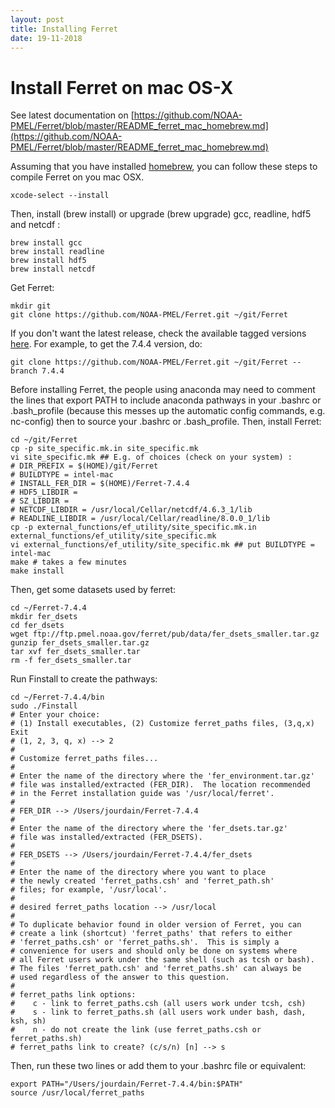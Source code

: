 ```yaml
---
layout: post
title: Installing Ferret
date: 19-11-2018
---
```


# Install Ferret on mac OS-X

See latest documentation on [https://github.com/NOAA-PMEL/Ferret/blob/master/README_ferret_mac_homebrew.md](https://github.com/NOAA-PMEL/Ferret/blob/master/README_ferret_mac_homebrew.md)

Assuming that you have installed [homebrew](https://brew.sh), you can follow these steps to compile Ferret on you mac OSX.

```shell
xcode-select --install
```

Then, install (brew install) or upgrade (brew upgrade) gcc, readline, hdf5 and netcdf :
```shell
brew install gcc
brew install readline
brew install hdf5
brew install netcdf
```

Get Ferret:
```shell
mkdir git
git clone https://github.com/NOAA-PMEL/Ferret.git ~/git/Ferret
```

If you don't want the latest release, check the available tagged versions [here](https://github.com/NOAA-PMEL/Ferret/releases). For example, to get the 7.4.4 version, do:
```shell
git clone https://github.com/NOAA-PMEL/Ferret.git ~/git/Ferret --branch 7.4.4
```

Before installing Ferret, the people using anaconda may need to comment the lines that export PATH to include anaconda pathways in your .bashrc or .bash\_profile (because this messes up the automatic config commands, e.g. nc-config) then to source your .bashrc or .bash\_profile. Then, install Ferret:
```shell
cd ~/git/Ferret
cp -p site_specific.mk.in site_specific.mk
vi site_specific.mk ## E.g. of choices (check on your system) :
# DIR_PREFIX = $(HOME)/git/Ferret
# BUILDTYPE = intel-mac
# INSTALL_FER_DIR = $(HOME)/Ferret-7.4.4
# HDF5_LIBDIR =
# SZ_LIBDIR =
# NETCDF_LIBDIR = /usr/local/Cellar/netcdf/4.6.3_1/lib
# READLINE_LIBDIR = /usr/local/Cellar/readline/8.0.0_1/lib
cp -p external_functions/ef_utility/site_specific.mk.in external_functions/ef_utility/site_specific.mk
vi external_functions/ef_utility/site_specific.mk ## put BUILDTYPE = intel-mac
make # takes a few minutes
make install
``` 

Then, get some datasets used by ferret:
```shell
cd ~/Ferret-7.4.4
mkdir fer_dsets
cd fer_dsets
wget ftp://ftp.pmel.noaa.gov/ferret/pub/data/fer_dsets_smaller.tar.gz
gunzip fer_dsets_smaller.tar.gz
tar xvf fer_dsets_smaller.tar 
rm -f fer_dsets_smaller.tar
```

Run Finstall to create the pathways:
```shell
cd ~/Ferret-7.4.4/bin
sudo ./Finstall
# Enter your choice:
# (1) Install executables, (2) Customize ferret_paths files, (3,q,x) Exit
# (1, 2, 3, q, x) --> 2
# 
# Customize ferret_paths files...
# 
# Enter the name of the directory where the 'fer_environment.tar.gz' 
# file was installed/extracted (FER_DIR).  The location recommended 
# in the Ferret installation guide was '/usr/local/ferret'. 
# 
# FER_DIR --> /Users/jourdain/Ferret-7.4.4
# 
# Enter the name of the directory where the 'fer_dsets.tar.gz' 
# file was installed/extracted (FER_DSETS).
# 
# FER_DSETS --> /Users/jourdain/Ferret-7.4.4/fer_dsets
# 
# Enter the name of the directory where you want to place 
# the newly created 'ferret_paths.csh' and 'ferret_path.sh' 
# files; for example, '/usr/local'.
# 
# desired ferret_paths location --> /usr/local
# 
# To duplicate behavior found in older version of Ferret, you can 
# create a link (shortcut) 'ferret_paths' that refers to either 
# 'ferret_paths.csh' or 'ferret_paths.sh'.  This is simply a 
# convenience for users and should only be done on systems where 
# all Ferret users work under the same shell (such as tcsh or bash). 
# The files 'ferret_path.csh' and 'ferret_paths.sh' can always be 
# used regardless of the answer to this question. 
# 
# ferret_paths link options: 
#    c - link to ferret_paths.csh (all users work under tcsh, csh) 
#    s - link to ferret_paths.sh (all users work under bash, dash, ksh, sh) 
#    n - do not create the link (use ferret_paths.csh or ferret_paths.sh)
# ferret_paths link to create? (c/s/n) [n] --> s
```

Then, run these two lines or add them to your .bashrc file or equivalent:
```shell
export PATH="/Users/jourdain/Ferret-7.4.4/bin:$PATH"
source /usr/local/ferret_paths
```
